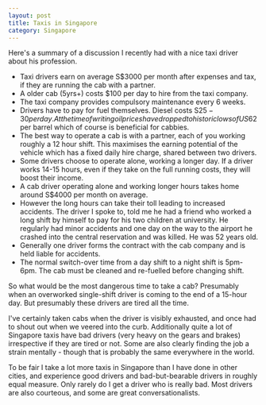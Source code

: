 ```yaml
---
layout: post
title: Taxis in Singapore
category: Singapore
---
```


Here's a summary of a discussion I recently had with a nice taxi driver about his profession.

* Taxi drivers earn on average S$3000 per month after expenses and tax, if they are running the cab with a partner.
* A older cab (5yrs+) costs $100 per day to hire from the taxi company.
* The taxi company provides compulsory maintenance every 6 weeks.
* Drivers have to pay for fuel themselves. Diesel costs S$25-30 per day. At the time of writing oil prices have dropped to historic lows of US$62 per barrel which of course is beneficial for cabbies.
* The best way to operate a cab is with a partner, each of you working roughly a 12 hour shift. This maximises the earning potential of the vehicle which has a fixed daily hire charge, shared between two drivers.
* Some drivers choose to operate alone, working a longer day. If a driver works 14-15 hours, even if they take on the full running costs, they will boost their income.
* A cab driver operating alone and working longer hours takes home around S$4000 per month on average.
* However the long hours can take their toll leading to increased accidents. The driver I spoke to, told me he had a friend who worked a long shift by himself to pay for his two children at university. He regularly had minor accidents and one day on the way to the airport he crashed into the central reservation and was killed. He was 52 years old.
* Generally one driver forms the contract with the cab company and is held liable for accidents.
* The normal switch-over time from a day shift to a night shift is 5pm-6pm. The cab must be cleaned and re-fuelled before changing shift.

So what would be the most dangerous time to take a cab? Presumably when an overworked single-shift driver is coming to the end of a 15-hour day. But presumably these drivers are tired all the time.

I've certainly taken cabs when the driver is visibly exhausted, and once had to shout out when we veered into the curb. Additionally quite a lot of Singapore taxis have bad drivers (very heavy on the gears and brakes) irrespective if they are tired or not. Some  are also clearly finding the job a strain mentally - though that is probably the same everywhere in the world.

To be fair I take a lot more taxis in Singapore than I have done in other cities, and experience good drivers and bad-but-bearable drivers in roughly equal measure. Only rarely do I get a driver who is really bad. Most drivers are also courteous, and some are great conversationalists. 
